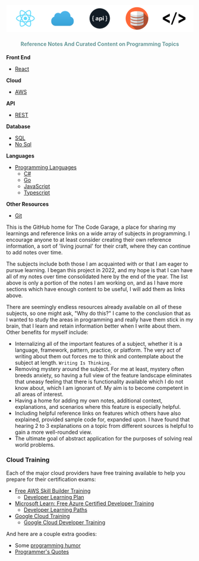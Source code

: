 <p align="center">
  <img src="assets/images/banner.png" alt="banner"/>
</p>

<h4 align="center">
  <span style="color: #669999">Reference Notes And Curated Content on Programming Topics</span>
</h4>

**Front End**

- [React](./react/)

**Cloud**

- [AWS](/AWS/)

**API**

- [REST](/rest-api/)

**Database**

- [SQL](structured-query-language/)
- [No Sql](nosql/)

**Languages**

- [Programming Languages](./languages/)
  - [C#](./csharp/)
  - [Go](./go/)
  - [JavaScript](./javascript/)
  - [Typescript](./typescript/)

**Other Resources**

- [Git](./git/)

This is the GitHub home for The Code Garage, a place for sharing my learnings and reference links on a wide array of subjects in programming. I encourage anyone to at least consider creating their own reference information, a sort of 'living journal' for their craft, where they can continue to add notes over time.

The subjects include both those I am acquainted with or that I am eager to pursue learning. I began this project in 2022, and my hope is that I can have all of my notes over time consolidated here by the end of the year. The list above is only a portion of the notes I am working on, and as I have more sections which have enough content to be useful, I will add them as links above.

There are seemingly endless resources already available on all of these subjects, so one might ask, "Why do this?" I came to the conclusion that as I wanted to study the areas in programming and really have them stick in my brain, that I learn and retain information better when I write about them. Other benefits for myself include:

- Internalizing all of the important features of a subject, whether it is a language, framework, pattern, practice, or platform. The very act of writing about them out forces me to think and contemplate about the subject at length. `Writing Is Thinking.`
- Removing mystery around the subject. For me at least, mystery often breeds anxiety, so having a full view of the feature landscape eliminates that uneasy feeling that there is functionality available which I do not know about, which I am ignorant of. My aim is to become competent in all areas of interest.
- Having a home for adding my own notes, additional context, explanations, and scenarios where this feature is especially helpful.
- Including helpful reference links on features which others have also explained, provided sample code for, expanded upon. I have found that hearing 2 to 3 explanations on a topic from different sources is helpful to gain a more well-rounded view.
- The ultimate goal of abstract application for the purposes of solving real world problems.

### Cloud Training

Each of the major cloud providers have free training available to help you prepare for their certification exams:

- [Free AWS Skill Builder Training](https://explore.skillbuilder.aws/learn)
  - [Developer Learning Plan](https://explore.skillbuilder.aws/learn/public/learning_plan/view/84/developer-learning-plan)
- [Microsoft Learn: Free Azure Certified Developer Training](https://docs.microsoft.com/en-us/learn/azure/)
  - [Developer Learning Paths](https://docs.microsoft.com/en-us/learn/roles/developer)
- [Google Cloud Training](https://community.c2cglobal.com/product-updates)
  - [Google Cloud Developer Training](https://docs.microsoft.com/en-us/learn/roles/developer)

And here are a couple extra goodies:

- Some [programming humor](./humor/)
- [Programmer's Quotes](https://www.codingninja.co.uk/best-programmers-quotes/)
